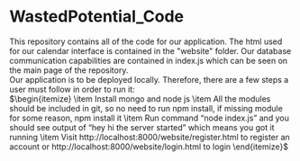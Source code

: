 # WastedPotential_Code  

This repository contains all of the code for our application. The html used for our calendar interface is contained in the "website" folder. Our database communication capabilities are contained in index.js which can be seen on the main page of the repository.  
Our application is to be deployed locally. Therefore, there are a few steps a user must follow in order to run it:  
$\begin{itemize}
  \item Install mongo and node js 
  \item All the modules should be included in git, so no need to run npm install, if missing module for some reason, npm install it   
  \item Run command “node index.js” and you should see output of “hey hi the server started” which means you got it running  
  \item Visit http://localhost:8000/website/register.html to register an account or http://localhost:8000/website/login.html to login
\end{itemize}$
